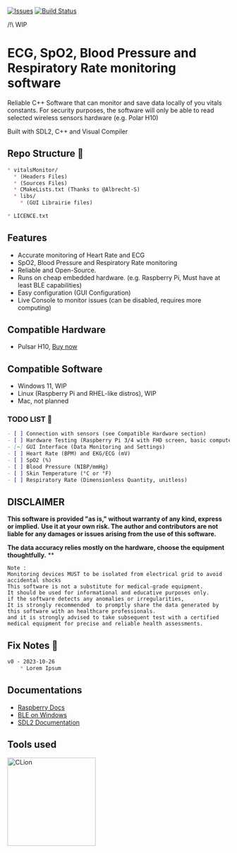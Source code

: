 [![Issues](https://img.shields.io/github/issues-raw/NewMaxT/vitalsMonitor?label=Issues&style=for-the-badge)]()
[![Build Status](https://img.shields.io/github/actions/workflow/status/NewMaxT/vitalsMonitor/msbuild.yml?style=for-the-badge)]()

/!\ WIP

# ECG, SpO2, Blood Pressure and Respiratory Rate monitoring software

Reliable C++ Software that can monitor and save data locally of you vitals constants.
For security purposes, the software will only be able to read selected wireless sensors hardware (e.g. Polar H10) 

Built with SDL2, C++ and Visual Compiler

## Repo Structure :open_file_folder:

```markdown
* vitalsMonitor/
  * (Headers Files)
  * (Sources Files)
  * CMakeLists.txt (Thanks to @Albrecht-S)
  * libs/
    * (GUI Librairie files)
 
* LICENCE.txt
```


## Features

- Accurate monitoring of Heart Rate and ECG
- SpO2, Blood Pressure and Respiratory Rate monitoring 
- Reliable and Open-Source.
- Runs on cheap embedded hardware. (e.g. Raspberry Pi, Must have at least BLE capabilities)
- Easy configuration (GUI Configuration)
- Live Console to monitor issues (can be disabled, requires more computing)

## Compatible Hardware

- Pulsar H10, [Buy now](https://www.polar.com/ca-fr/sensors/h10)

## Compatible Software

- Windows 11, WIP
- Linux (Raspberry Pi and RHEL-like distros), WIP 
- Mac, not planned

### TODO LIST :pushpin:

```markdown
- [ ] Connection with sensors (see Compatible Hardware section)
- [ ] Hardware Testing (Raspberry Pi 3/4 with FHD screen, basic computer)
- [~] GUI Interface (Data Monitoring and Settings)
- [ ] Heart Rate (BPM) and EKG/ECG (mV)
- [ ] SpO2 (%)
- [ ] Blood Pressure (NIBP/mmHg)
- [ ] Skin Temperature (°C or °F)
- [ ] Respiratory Rate (Dimensionless Quantity, unitless)
```

## __DISCLAIMER__


**This software is provided "as is," without warranty of any kind, express or implied.**
**Use it at your own risk. The author and contributors are not liable for any damages or issues arising from the use of this software.**

**The data accuracy relies mostly on the hardware, choose the equipment thoughtfully.**
**

```
Note :
Monitoring devices MUST to be isolated from electrical grid to avoid accidental shocks
This software is not a substitute for medical-grade equipment.
It should be used for informational and educative purposes only.
if the software detects any anomalies or irregularities,
It is strongly recommended  to promptly share the data generated by this software with an healthcare professionals.
and it is strongly advised to take subsequent test with a certified medical equipment for precise and reliable health assessments.
```

## Fix Notes :loudspeaker:

```markdown
v0 - 2023-10-26
    * Lorem Ipsum
```

## Documentations

 - [Raspberry Docs](https://www.raspberrypi.com/documentation/)
 - [BLE on Windows](https://github.com/urish/win-ble-cpp)
 - [SDL2 Documentation](https://wiki.libsdl.org/SDL2/FrontPage)

## Tools used
<div width="100%">
 <a href="https://jetbrains.com"><img src="https://resources.jetbrains.com/storage/products/company/brand/logos/CLion.png" alt="CLion" height="200px"/></a>
</div>
